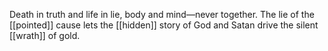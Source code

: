 Death in truth and life in lie, body and mind—never together. The lie of the [[pointed]] cause lets the [[hidden]] story of God and Satan drive the silent [[wrath]] of gold.


